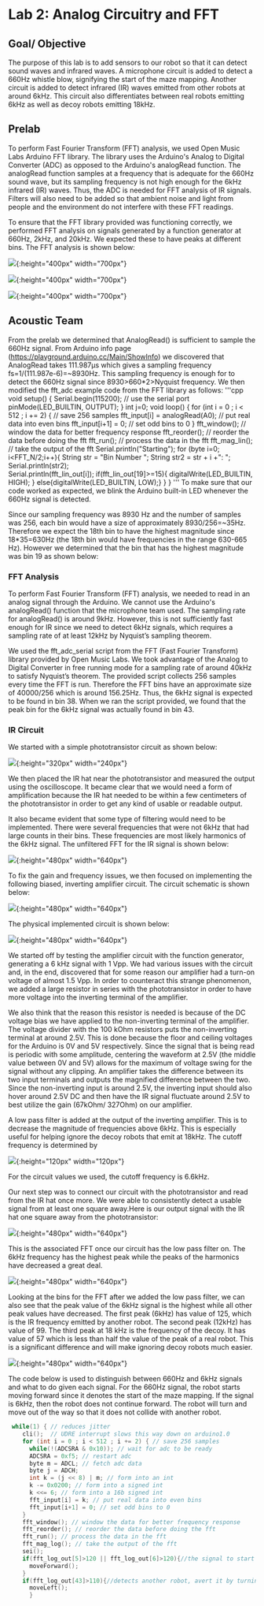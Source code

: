 # Lab 2: Analog Circuitry and FFT

## Goal/ Objective

The purpose of this lab is to add sensors to our robot so that it can detect sound waves and infrared waves. A microphone circuit is added to detect a 660Hz whistle blow, signifying the start of the maze mapping. Another circuit is added to detect infrared (IR) waves emitted from other robots at around 6kHz. This circuit also differentiates between real robots emitting 6kHz as well as decoy robots emitting 18kHz.

## Prelab

To perform Fast Fourier Transform (FFT) analysis, we used Open Music Labs Arduino FFT library. The library uses the Arduino's Analog to Digital Converter (ADC) as opposed to the Arduino's analogRead function. The analogRead function samples at a frequency that is adequate for the 660Hz sound wave, but its sampling frequency is not high enough for the 6kHz infrared (IR) waves. Thus, the ADC is needed for FFT analysis of IR signals. Filters will also need to be added so that ambient noise and light from people and the environment do not interfere with these FFT readings. 

To ensure that the FFT library provided was functioning correctly, we performed FFT analysis on signals generated by a function generator at 660Hz, 2kHz, and 20kHz. We expected these to have peaks at different bins. The FFT analysis is shown below:


![](images/lab2/660hz_fft_prelab.JPG){:height="400px" width="700px"}

![](images/lab2/2khz_fft_prelab.JPG){:height="400px" width="700px"}

![](images/lab2/20khz_fft_prelab.JPG){:height="400px" width="700px"}

## Acoustic Team

From the prelab we determined that AnalogRead() is sufficient to sample the 660Hz signal. From Arduino info page (https://playground.arduino.cc/Main/ShowInfo) we discovered that AnalogRead takes 111.987µs which gives a sampling frequency fs=1/(111.987e-6)=~8930Hz. This sampling frequency is enough for to detect the 660Hz signal since 8930>660*2>Nyquist frequency. 
We then modified the fft_adc example code from the FFT library as follows: 
'''cpp
void setup() {
  Serial.begin(115200); // use the serial port
  pinMode(LED_BUILTIN, OUTPUT);
}
int j=0;
void loop() {
    for (int i = 0 ; i < 512 ; i += 2) { // save 256 samples
      fft_input[i] = analogRead(A0); // put real data into even bins
      fft_input[i+1] = 0; // set odd bins to 0
    }
    fft_window(); // window the data for better frequency response
    fft_reorder(); // reorder the data before doing the fft
    fft_run(); // process the data in the fft
    fft_mag_lin(); // take the output of the fft
    Serial.println("Starting");
    for (byte i=0; i<FFT_N/2;i++){
      String str = "Bin Number ";
      String str2 = str + i +": ";
      Serial.println(str2);  
      Serial.println(fft_lin_out[i]);
      if(fft_lin_out[19]>=15){
        digitalWrite(LED_BUILTIN, HIGH);
        }
      else{digitalWrite(LED_BUILTIN, LOW);}
      }
  }
'''
To make sure that our code worked as expected, we blink the Arduino built-in LED whenever the 660Hz signal is detected. 

Since our sampling frequency was 8930 Hz and the number of samples was 256, each bin would have a size of approximately 8930/256=~35Hz. Therefore we expect the 18th bin to have the highest magnitude since 18*35=630Hz (the 18th bin would have frequencies in the range 630-665 Hz). However we determined that the bin that has the highest magnitude was bin 19 as shown below: 



### FFT Analysis

To perform Fast Fourier Transform (FFT) analysis, we needed to read in an analog signal through the Arduino. We cannot use the Arduino's analogRead() function that the microphone team used. The sampling rate for analogRead() is around 9kHz. However, this is not sufficiently fast enough for IR since we need to detect 6kHz signals, which requires a sampling rate of at least 12kHz by Nyquist’s sampling theorem. 

We used the fft_adc_serial script from the FFT (Fast Fourier Transform) library provided by Open Music Labs. We took advantage of the Analog to Digital Converter in free running mode for a sampling rate of around 40kHz to satisfy Nyquist’s theorem. The provided script collects 256 samples every time the FFT is run. Therefore the FFT bins have an approximate size of 40000/256 which is around 156.25Hz. Thus, the 6kHz signal is expected to be found in bin 38. When we ran the script provided, we found that the peak bin for the 6kHz signal was actually found in bin 43. 

### IR Circuit
We started with a simple phototransistor circuit as shown below:

![](images/lab2/og_phototransistor_circuit.JPG){:height="320px" width="240px"}

We then placed the IR hat near the phototransistor and measured the output using the oscilloscope. It became clear that we would need a form of amplification because the IR hat needed to be within a few centimeters of the phototransistor in order to get any kind of usable or readable output. 


It also became evident that some type of filtering would need to be implemented. There were several frequencies that were not 6kHz that had large counts in their bins. These frequencies are most likely harmonics of the 6kHz signal. The unfiltered FFT for the IR signal is shown below:

![](images/lab2/6khz_nofilter_fft.JPG){:height="480px" width="640px"}


To fix the gain and frequency issues, we then focused on implementing the following biased, inverting amplifier circuit. The circuit schematic is shown below:

![](images/lab2/final_IR_circuit.JPG){:height="480px" width="640px"}


The physical implemented circuit is shown below:

![](images/lab2/final_implemented_IRcircuit.jpg){:height="480px" width="640px"}

We started off by testing the amplifier circuit with the function generator, generating a 6 kHz signal with 1 Vpp. We had various issues with the circuit and, in the end, discovered that for some reason our amplifier had a turn-on voltage of almost 1.5 Vpp. In order to counteract this strange phenomenon, we added a large resistor in series with the phototransistor in order to have more voltage into the inverting terminal of the amplifier. 

We also think that the reason this resistor is needed is because of the DC voltage bias we have applied to the non-inverting terminal of the amplifier. The voltage divider with the 100 kOhm resistors puts the non-inverting terminal at around 2.5V. This is done because the floor and ceiling voltages for the Arduino is 0V and 5V respectively. Since the signal that is being read is periodic with some amplitude, centering the waveform at 2.5V (the middle value between 0V and 5V) allows for the maximum of voltage swing for the signal without any clipping. An amplifier takes the difference between its two input terminals and outputs the magnified difference between the two. Since the non-inverting input is around 2.5V, the inverting input should also hover around 2.5V DC and then have the IR signal fluctuate around 2.5V to best utilize the gain (67kOhm/ 327Ohm) on our amplifier.

A low pass filter is added at the output of the inverting amplifier. This is to decrease the magnitude of frequencies above 6kHz. This is especially useful for helping ignore the decoy robots that emit at 18kHz. The cutoff frequency is determined by

![](images/lab2/cutoff_freq.JPG){:height="120px" width="120px"}

For the circuit values we used, the cutoff frequency is 6.6kHz.

Our next step was to connect our circuit with the phototransistor and read from the IR hat once more. We were able to consistently detect a usable signal from at least one square away.Here is our output signal with the IR hat one square away from the phototransistor:

![](images/lab2/IR_out_waveform.JPG){:height="480px" width="640px"}

This is the associated FFT once our circuit has the low pass filter on. The 6kHz frequency has the highest peak while the peaks of the harmonics have decreased a great deal.

![](images/lab2/6khz_fft_filter_scope.JPG){:height="480px" width="640px"}

Looking at the bins for the FFT after we added the low pass filter, we can also see that the peak value of the 6kHz signal is the highest while all other peak values have decreased. The first peak (6kHz) has value of 125, which is the IR frequency emitted by another robot. The second peak (12kHz) has value of 99. The third peak at 18 kHz is the frequency of the decoy. It has value of 57 which is less than half the value of the peak of a real robot. This is a significant difference and will make ignoring decoy robots much easier. 

![](images/lab2/6khz_bins_wFilter.JPG){:height="480px" width="640px"}

The code below is used to distinguish between 660Hz and 6kHz signals and what to do given each signal. For the 660Hz signal, the robot starts moving forward since it denotes the start of the maze mapping. If the signal is 6kHz, then the robot does not continue forward. The robot will turn and move out of the way so that it does not collide with another robot.

```cpp
 while(1) { // reduces jitter
    cli();  // UDRE interrupt slows this way down on arduino1.0
    for (int i = 0 ; i < 512 ; i += 2) { // save 256 samples
      while(!(ADCSRA & 0x10)); // wait for adc to be ready
      ADCSRA = 0xf5; // restart adc
      byte m = ADCL; // fetch adc data
      byte j = ADCH;
      int k = (j << 8) | m; // form into an int
      k -= 0x0200; // form into a signed int
      k <<= 6; // form into a 16b signed int
      fft_input[i] = k; // put real data into even bins
      fft_input[i+1] = 0; // set odd bins to 0
    }
    fft_window(); // window the data for better frequency response
    fft_reorder(); // reorder the data before doing the fft
    fft_run(); // process the data in the fft
    fft_mag_log(); // take the output of the fft
    sei();
    if(fft_log_out[5]>120 || fft_log_out[6]>120){//the signal to start has sounded
      moveForward();  
    }
    if(fft_log_out[43]>110){//detects another robot, avert it by turning direction
      moveLeft();
      }
```